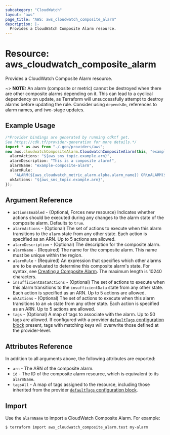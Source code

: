 ```yaml
---
subcategory: "CloudWatch"
layout: "aws"
page_title: "AWS: aws_cloudwatch_composite_alarm"
description: |-
  Provides a CloudWatch Composite Alarm resource.
---
```


# Resource: aws\_cloudwatch\_composite\_alarm

Provides a CloudWatch Composite Alarm resource.

\~> **NOTE:** An alarm (composite or metric) cannot be destroyed when there are other composite alarms depending on it. This can lead to a cyclical dependency on update, as Terraform will unsuccessfully attempt to destroy alarms before updating the rule. Consider using `dependsOn`, references to alarm names, and two-stage updates.

## Example Usage

```typescript
/*Provider bindings are generated by running cdktf get.
See https://cdk.tf/provider-generation for more details.*/
import * as aws from "./.gen/providers/aws";
new aws.cloudwatchCompositeAlarm.CloudwatchCompositeAlarm(this, "example", {
  alarmActions: "${aws_sns_topic.example.arn}",
  alarmDescription: "This is a composite alarm!",
  alarmName: "example-composite-alarm",
  alarmRule:
    "ALARM(${aws_cloudwatch_metric_alarm.alpha.alarm_name}) OR\nALARM(${aws_cloudwatch_metric_alarm.bravo.alarm_name})\n",
  okActions: "${aws_sns_topic.example.arn}",
});

```

## Argument Reference

* `actionsEnabled` - (Optional, Forces new resource) Indicates whether actions should be executed during any changes to the alarm state of the composite alarm. Defaults to `true`.
* `alarmActions` - (Optional) The set of actions to execute when this alarm transitions to the `alarm` state from any other state. Each action is specified as an ARN. Up to 5 actions are allowed.
* `alarmDescription` - (Optional) The description for the composite alarm.
* `alarmName` - (Required) The name for the composite alarm. This name must be unique within the region.
* `alarmRule` - (Required) An expression that specifies which other alarms are to be evaluated to determine this composite alarm's state. For syntax, see [Creating a Composite Alarm](https://docs.aws.amazon.com/AmazonCloudWatch/latest/monitoring/Create_Composite_Alarm.html). The maximum length is 10240 characters.
* `insufficientDataActions` - (Optional) The set of actions to execute when this alarm transitions to the `insufficientData` state from any other state. Each action is specified as an ARN. Up to 5 actions are allowed.
* `okActions` - (Optional) The set of actions to execute when this alarm transitions to an `ok` state from any other state. Each action is specified as an ARN. Up to 5 actions are allowed.
* `tags` - (Optional) A map of tags to associate with the alarm. Up to 50 tags are allowed. If configured with a provider [`defaultTags` configuration block](https://registry.terraform.io/providers/hashicorp/aws/latest/docs#default_tags-configuration-block) present, tags with matching keys will overwrite those defined at the provider-level.

## Attributes Reference

In addition to all arguments above, the following attributes are exported:

* `arn` - The ARN of the composite alarm.
* `id` - The ID of the composite alarm resource, which is equivalent to its `alarmName`.
* `tagsAll` - A map of tags assigned to the resource, including those inherited from the provider [`defaultTags` configuration block](https://registry.terraform.io/providers/hashicorp/aws/latest/docs#default_tags-configuration-block).

## Import

Use the `alarmName` to import a CloudWatch Composite Alarm. For example:

```console
$ terraform import aws_cloudwatch_composite_alarm.test my-alarm
```
